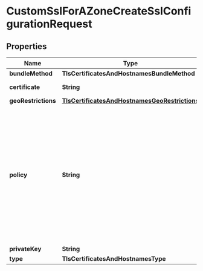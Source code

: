 

# CustomSslForAZoneCreateSslConfigurationRequest


## Properties

| Name | Type | Description | Notes |
|------------ | ------------- | ------------- | -------------|
|**bundleMethod** | **TlsCertificatesAndHostnamesBundleMethod** |  |  [optional] |
|**certificate** | **String** | The zone&#39;s SSL certificate or certificate and the intermediate(s). |  |
|**geoRestrictions** | [**TlsCertificatesAndHostnamesGeoRestrictions**](TlsCertificatesAndHostnamesGeoRestrictions.md) |  |  [optional] |
|**policy** | **String** | Specify the policy that determines the region where your private key will be held locally. HTTPS connections to any excluded data center will still be fully encrypted, but will incur some latency while Keyless SSL is used to complete the handshake with the nearest allowed data center. Any combination of countries, specified by their two letter country code (https://en.wikipedia.org/wiki/ISO_3166-1_alpha-2#Officially_assigned_code_elements) can be chosen, such as &#39;country: IN&#39;, as well as &#39;region: EU&#39; which refers to the EU region. If there are too few data centers satisfying the policy, it will be rejected. |  [optional] |
|**privateKey** | **String** | The zone&#39;s private key. |  |
|**type** | **TlsCertificatesAndHostnamesType** |  |  [optional] |



